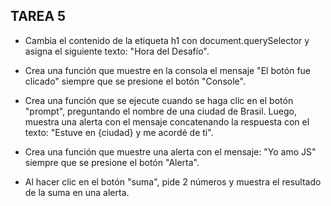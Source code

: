 ## TAREA 5

- Cambia el contenido de la etiqueta h1 con document.querySelector y asigna el siguiente texto: "Hora del Desafío".

- Crea una función que muestre en la consola el mensaje "El botón fue clicado" siempre que se presione el botón "Console".

- Crea una función que se ejecute cuando se haga clic en el botón "prompt", preguntando el nombre de una ciudad de Brasil. Luego, muestra una alerta con el mensaje concatenando la respuesta con el texto: "Estuve en {ciudad} y me acordé de ti".

- Crea una función que muestre una alerta con el mensaje: "Yo amo JS" siempre que se presione el botón "Alerta".

- Al hacer clic en el botón "suma", pide 2 números y muestra el resultado de la suma en una alerta.

